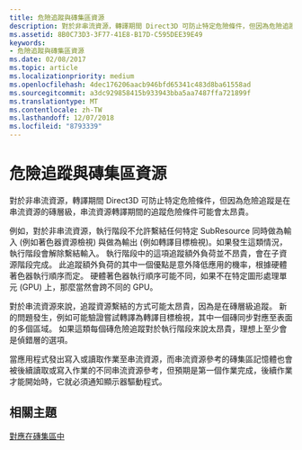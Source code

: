 ```yaml
---
title: 危險追蹤與磚集區資源
description: 對於非串流資源，轉譯期間 Direct3D 可防止特定危險條件，但因為危險追蹤是在串流資源的磚層級，串流資源轉譯期間的追蹤危險條件可能會太昂貴。
ms.assetid: 8B0C73D3-3F77-41E8-B17D-C595DEE39E49
keywords:
- 危險追蹤與磚集區資源
ms.date: 02/08/2017
ms.topic: article
ms.localizationpriority: medium
ms.openlocfilehash: 4dec176206aacb946bfd65341c483d8ba61558ad
ms.sourcegitcommit: a3dc929858415b933943bba5aa7487ffa721899f
ms.translationtype: MT
ms.contentlocale: zh-TW
ms.lasthandoff: 12/07/2018
ms.locfileid: "8793339"
---
```

# <a name="hazard-tracking-versus-tile-pool-resources"></a>危險追蹤與磚集區資源


對於非串流資源，轉譯期間 Direct3D 可防止特定危險條件，但因為危險追蹤是在串流資源的磚層級，串流資源轉譯期間的追蹤危險條件可能會太昂貴。

例如，對於非串流資源，執行階段不允許繫結任何特定 SubResource 同時做為輸入 (例如著色器資源檢視) 與做為輸出 (例如轉譯目標檢視)。如果發生這類情況，執行階段會解除繫結輸入。 執行階段中的這項追蹤額外負荷並不昂貴，會在子資源階段完成。 此追蹤額外負荷的其中一個優點是意外降低應用的機率，根據硬體著色器執行順序而定。 硬體著色器執行順序可能不同，如果不在特定圖形處理單元 (GPU) 上，那麼當然會跨不同的 GPU。

對於串流資源來說，追蹤資源繫結的方式可能太昂貴，因為是在磚層級追蹤。 新的問題發生，例如可能驗證嘗試轉譯為轉譯目標檢視，其中一個磚同步對應至表面的多個區域。 如果這類每個磚危險追蹤對於執行階段來說太昂貴，理想上至少會是偵錯層的選項。

當應用程式發出寫入或讀取作業至串流資源，而串流資源參考的磚集區記憶體也會被後續讀取或寫入作業的不同串流資源參考，但預期是第一個作業完成，後續作業才能開始時，它就必須通知顯示器驅動程式。

## <a name="span-idrelated-topicsspanrelated-topics"></a><span id="related-topics"></span>相關主題


[對應在磚集區中](mappings-are-into-a-tile-pool.md)

 

 




